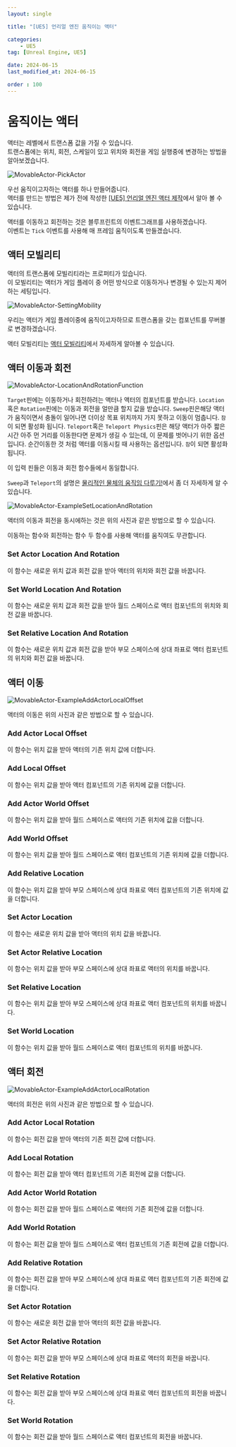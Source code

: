 ```yaml
---
layout: single

title: "[UE5] 언리얼 엔진 움직이는 액터"

categories:
    - UE5
tag: [Unreal Engine, UE5]

date: 2024-06-15
last_modified_at: 2024-06-15

order : 100
---
```


# 움직이는 액터

액터는 레벨에서 트랜스폼 값을 가질 수 있습니다.  
트랜스폼에는 위치, 회전, 스케일이 있고 위치와 회전을 게임 실행중에 변경하는 방법을 알아보겠습니다.

![MovableActor-PickActor]({{site.url}}/images/ue5/ue5/2024-06-15-MovableActor/MovableActor-PickActor.PNG)

우선 움직이고자하는 액터를 하나 만들어줍니다.  
액터를 만드는 방법은 제가 전에 작성한 [[UE5] 언리얼 엔진 액터 제작](https://seonbab.github.io/ue5/MakeActor/)에서 알아 볼 수 있습니다.

액터를 이동하고 회전하는 것은 블루프린트의 이벤트그래프를 사용하겠습니다.  
이벤트는 `Tick` 이벤트를 사용해 매 프레임 움직이도록 만들겠습니다.

## 액터 모빌리티

액터의 트랜스폼에 모빌리티라는 프로퍼티가 있습니다.  
이 모빌리티는 액터가 게임 플레이 중 어떤 방식으로 이동하거나 변경될 수 있는지 제어하는 세팅입니다.

![MovableActor-SettingMobility]({{site.url}}/images/ue5/ue5/2024-06-15-MovableActor/MovableActor-SettingMobility.PNG)

우리는 액터가 게임 플레이중에 움직이고자하므로 트랜스폼을 갖는 컴포넌트를 무버블로 변경하겠습니다.

액터 모빌리티는 [액터 모빌리티](https://dev.epicgames.com/documentation/ko-kr/unreal-engine/actor-mobility-in-unreal-engine?application_version=5.3)에서 자세하게 알아볼 수 있습니다.

## 액터 이동과 회전

![MovableActor-LocationAndRotationFunction]({{site.url}}/images/ue5/ue5/2024-06-15-MovableActor/MovableActor-LocationAndRotationFunction.PNG)

`Target`핀에는 이동하거나 회전하려는 액터나 액터의 컴포넌트를 받습니다.
`Location`혹은 `Rotation`핀에는 이동과 회전을 얼만큼 할지 값을 받습니다.
`Sweep`핀은해당 액터가 움직이면서 충돌이 일어나면 더이상 목표 위치까지 가지 못하고 이동이 멈춥니다. `참`이 되면 활성화 됩니다.
`Teleport`혹은 `Teleport Physics`핀은 해당 액터가 아주 짧은 시간 아주 먼 거리를 이동한다면 문제가 생길 수 있는데, 이 문제를 벗어나기 위한 옵션입니다. 순간이동한 것 처럼 액터를 이동시킬 때 사용하는 옵션입니다. `참`이 되면 활성화 됩니다.

이 입력 핀들은 이동과 회전 함수들에서 동일합니다.

`Sweep`과 `Teleport`의 설명은 [물리적인 물체의 움직임 다루기!](https://www.unrealengine.com/ko/blog/moving-physical-objects)에서 좀 더 자세하게 알 수 있습니다.

![MovableActor-ExampleSetLocationAndRotation]({{site.url}}/images/ue5/ue5/2024-06-15-MovableActor/MovableActor-ExampleSetLocationAndRotation.PNG)


액터의 이동과 회전을 동시에하는 것은 위의 사진과 같은 방법으로 할 수 있습니다.

이동하는 함수와 회전하는 함수 두 함수를 사용해 액터를 움직여도 무관합니다.

### Set Actor Location And Rotation

이 함수는 새로운 위치 값과 회전 값을 받아 액터의 위치와 회전 값을 바꿉니다.

### Set World Location And Rotation

이 함수는 새로운 위치 값과 회전 값을 받아 월드 스페이스로 액터 컴포넌트의 위치와 회전 값을 바꿉니다.

### Set Relative Location And Rotation

이 함수는 새로운 위치 값과 회전 값을 받아 부모 스페이스에 상대 좌표로 액터 컴포넌트의 위치와 회전 값을 바꿉니다.

## 액터 이동

![MovableActor-ExampleAddActorLocalOffset]({{site.url}}/images/ue5/ue5/2024-06-15-MovableActor/MovableActor-ExampleAddActorLocalOffset.PNG)

액터의 이동은 위의 사진과 같은 방법으로 할 수 있습니다.

### Add Actor Local Offset

이 함수는 위치 값을 받아 액터의 기존 위치 값에 더합니다.

### Add Local Offset

이 함수는 위치 값을 받아 액터 컴포넌트의 기존 위치에 값을 더합니다.

### Add Actor World Offset

이 함수는 위치 값을 받아 월드 스페이스로 액터의 기존 위치에 값을 더합니다.

### Add World Offset

이 함수는 위치 값을 받아 월드 스페이스로 액터 컴포넌트의 기존 위치에 값을 더합니다.

### Add Relative Location

이 함수는 위치 값을 받아 부모 스페이스에 상대 좌표로 액터 컴포넌트의 기존 위치에 값을 더합니다.

### Set Actor Location

이 함수는 새로운 위치 값을 받아 액터의 위치 값을 바꿉니다.

### Set Actor Relative Location

이 함수는 위치 값을 받아 부모 스페이스에 상대 좌표로 액터의 위치를 바꿉니다.

### Set Relative Location

이 함수는 위치 값을 받아 부모 스페이스에 상대 좌표로 액터 컴포넌트의 위치를 바꿉니다.

### Set World Location

이 함수는 위치 값을 받아 월드 스페이스로 액터 컴포넌트의 위치를 바꿉니다.

## 액터 회전

![MovableActor-ExampleAddActorLocalRotation]({{site.url}}/images/ue5/ue5/2024-06-15-MovableActor/MovableActor-ExampleAddActorLocalRotation.PNG)

액터의 회전은 위의 사진과 같은 방법으로 할 수 있습니다.

### Add Actor Local Rotation

이 함수는 회전 값을 받아 액터의 기존 회전 값에 더합니다.

### Add Local Rotation

이 함수는 회전 값을 받아 액터 컴포넌트의 기존 회전에 값을 더합니다.

### Add Actor World Rotation

이 함수는 회전 값을 받아 월드 스페이스로 액터의 기존 회전에 값을 더합니다.

### Add World Rotation

이 함수는 회전 값을 받아 월드 스페이스로 액터 컴포넌트의 기존 회전에 값을 더합니다.

### Add Relative Rotation

이 함수는 회전 값을 받아 부모 스페이스에 상대 좌표로 액터 컴포넌트의 기존 회전에 값을 더합니다.

### Set Actor Rotation

이 함수는 새로운 회전 값을 받아 액터의 회전 값을 바꿉니다.

### Set Actor Relative Rotation

이 함수는 회전 값을 받아 부모 스페이스에 상대 좌표로 액터의 회전을 바꿉니다.

### Set Relative Rotation

이 함수는 회전 값을 받아 부모 스페이스에 상대 좌표로 액터 컴포넌트의 회전을 바꿉니다.

### Set World Rotation

이 함수는 회전 값을 받아 월드 스페이스로 액터 컴포넌트의 회전을 바꿉니다.